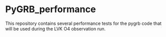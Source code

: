 # PyGRB_performance
This repository contains several performance tests for the pygrb code that will be used during the LVK O4 observation run.
